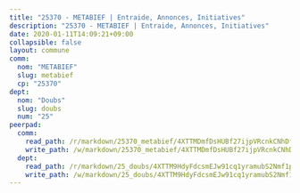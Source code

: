 ```yaml
---
title: "25370 - METABIEF | Entraide, Annonces, Initiatives"
description: "25370 - METABIEF | Entraide, Annonces, Initiatives"
date: 2020-01-11T14:09:21+09:00
collapsible: false
layout: commune
comm:
  nom: "METABIEF"
  slug: metabief
  cp: "25370"
dept:
  nom: "Doubs"
  slug: doubs
  num: "25"
peerpad:
  comm:
    read_path: /r/markdown/25370_metabief/4XTTMDmfDsHUBf27ijpVRcnkCNhDfNbVcM7U6Hxpsb5BqVpUq
    write_path: /w/markdown/25370_metabief/4XTTMDmfDsHUBf27ijpVRcnkCNhDfNbVcM7U6Hxpsb5BqVpUq-K3TgV17v6ZwJhSs3a9eXxohPaKeATNhzEcdGSxCEkKS7GnNj5HLD8uHirNF44W4YR2Aj5tFEu5RkLr421HJ8VDQuUKrXig2hux4KNh6wfhSqFQU6RWRMayVUo1UP5FgVU3FfoKfP
  dept:
    read_path: /r/markdown/25_doubs/4XTTM9HdyFdcsmEJw91cq1yramubS2Nmf1ps2s84xcMxY74Zv
    write_path: /w/markdown/25_doubs/4XTTM9HdyFdcsmEJw91cq1yramubS2Nmf1ps2s84xcMxY74Zv-K3TgURza6A4QY75MscA2g52nUX9tjMQaHW9mgBSgyRKNNp3M6gkaXA9iDDtpbSx22mTSZbQLYS1izbwsznz8e9u5BERCmGKxZ379xV2nAaDe1bGyxrjytc7G1EcbGtknRFYQ1Lxp
---
```


